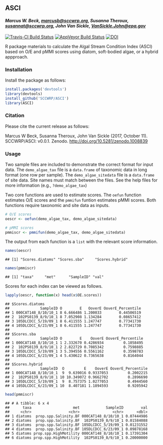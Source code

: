 
## ASCI

#### *Marcus W. Beck, marcusb@sccwrp.org, Susanna Theroux, susannat@sccwrp.org, John Van Sickle, VanSickle.John@epa.gov*

[![Travis-CI Build Status](https://travis-ci.org/SCCWRP/ASCI.svg?branch=master)](https://travis-ci.org/SCCWRP/ASCI)
[![AppVeyor Build Status](https://ci.appveyor.com/api/projects/status/github/SCCWRP/ASCI?branch=master&svg=true)](https://ci.appveyor.com/project/SCCWRP/ASCI)
[![DOI](https://zenodo.org/badge/106055957.svg)](https://zenodo.org/badge/latestdoi/106055957)

R package materials to calculate the Algal Stream Condition Index (ASCI) based on O/E and pMMI scores using diatom, soft-bodied algae, or a hybrid appproach.

### Installation

Install the package as follows:


```r
install.packages('devtools')
library(devtools)
install_github('SCCWRP/ASCI')
library(ASCI)
```

### Citation

Please cite the current release as follows:

Marcus W Beck, Susanna Theroux, John Van Sickle (2017, October 11). SCCWRP/ASCI: v0.0.1. Zenodo. http://doi.org/10.5281/zenodo.1008839

### Usage

Two sample files are included to demonstrate the correct format for input data. The `demo_algae_tax` file is a `data.frame` of taxonomic data in long format (one row per sample).  The `demo_algae_sitedata` file is a `data.frame` of site data.  Site names must match between the files. See the help files for more information (e.g., `?demo_algae_tax`)

Two core functions are used to estimate scores.  The `oefun` function estimates O/E scores and the `pmmifun` funtion estimates pMMI scores. Both functions require taxonomic and site data as inputs. 



```r
# O/E scores
oescr <- oefun(demo_algae_tax, demo_algae_sitedata)

# pMMI scores
pmmiscr <- pmmifun(demo_algae_tax, demo_algae_sitedata)
```

The output from each function is a `list` with the relevant score information.

```r
names(oescr)
```

```
## [1] "Scores.diatoms" "Scores.sba"     "Scores.hybrid"
```

```r
names(pmmiscr)
```

```
## [1] "taxa"     "met"      "SampleID" "val"
```

Scores for each index can be viewed as follows.

```r
lapply(oescr, function(x) head(x$OE.scores))
```

```
## $Scores.diatoms
##              SampleID O        E   OoverE OoverE_Percentile
## 1 000CAT148_8/10/10_1 8 6.666486 1.200033        0.44506519
## 2  102PS0139_8/9/10_1 8 7.052908 1.134284        0.08657412
## 3 105DLCDCC_5/19/09_1 8 6.411555 1.247747        0.77341730
## 4 105DLCDCC_6/23/09_1 8 6.411555 1.247747        0.77341730
## 
## $Scores.sba
##              SampleID O        E    OoverE OoverE_Percentile
## 1 000CAT148_8/10/10_1 1 2.332670 0.4286934         0.1058495
## 2  102PS0139_8/9/10_1 2 2.822729 0.7085342         0.7598885
## 3 105DLCDCC_5/19/09_1 3 5.394556 0.5561162         0.3598783
## 4 105DLCDCC_6/23/09_1 4 5.430622 0.7365638         0.8164044
## 
## $Scores.hybrid
##              SampleID  O         E    OoverE OoverE_Percentile
## 1 000CAT148_8/10/10_1  9  9.639016 0.9337053         0.2002215
## 2  102PS0139_8/9/10_1 10 10.349072 0.9662702         0.2896690
## 3 105DLCDCC_5/19/09_1  9  8.757375 1.0277053         0.4944560
## 4 105DLCDCC_6/23/09_1 10  8.407181 1.1894593         0.9205942
```

```r
head(pmmiscr)
```

```
## # A tibble: 6 x 4
##      taxa                   met            SampleID        val
##     <chr>                 <chr>               <chr>      <dbl>
## 1 diatoms  prop.spp.Salinity.BF 000CAT148_8/10/10_1 0.07444986
## 2 diatoms  prop.spp.Salinity.BF  102PS0139_8/9/10_1 0.01584088
## 3 diatoms  prop.spp.Salinity.BF 105DLCDCC_5/19/09_1 0.01231552
## 4 diatoms  prop.spp.Salinity.BF 105DLCDCC_6/23/09_1 0.09878168
## 5 diatoms prop.spp.HighMotility 000CAT148_8/10/10_1 0.17391304
## 6 diatoms prop.spp.HighMotility  102PS0139_8/9/10_1 0.20000000
```


